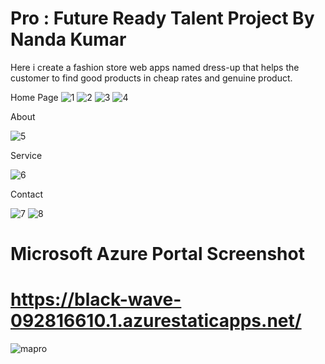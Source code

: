 # Pro : Future Ready Talent Project By Nanda Kumar
Here i create a fashion store web apps named dress-up that helps the customer to find good products in cheap rates and genuine product.

Home Page
![1](https://user-images.githubusercontent.com/63538807/184545544-ebeb12bb-c479-4acc-a096-ea439bc91469.png)
![2](https://user-images.githubusercontent.com/63538807/184545575-4b5b4ee1-bf07-4871-86c2-ed18c36db6a6.png)
![3](https://user-images.githubusercontent.com/63538807/184545596-1c1809e4-8c89-4468-ac33-7e70f3da011e.png)
![4](https://user-images.githubusercontent.com/63538807/184545602-1b1b0326-46c9-48bc-a1c5-f915cf31e1c2.png)

About 

![5](https://user-images.githubusercontent.com/63538807/184545728-80dbedff-e9b9-4614-b7ca-68fda5966839.png)

Service

![6](https://user-images.githubusercontent.com/63538807/184545768-61710689-f093-4903-80cd-d48255f64845.png)

Contact

![7](https://user-images.githubusercontent.com/63538807/184545793-364195b0-a2fb-4ea2-8b37-30e551948c87.png)
![8](https://user-images.githubusercontent.com/63538807/184545811-8f739e65-8b45-482c-8797-c31250aee879.png)

# Microsoft Azure Portal Screenshot

# https://black-wave-092816610.1.azurestaticapps.net/

![mapro](https://user-images.githubusercontent.com/63538807/184611679-8dfed4fb-de66-4924-92a1-3ccdb2742e65.png)
